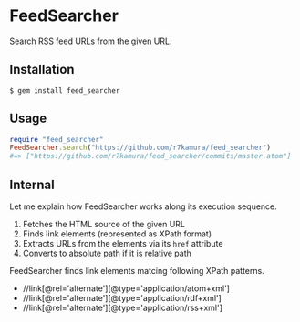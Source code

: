 # FeedSearcher
Search RSS feed URLs from the given URL.


## Installation
```
$ gem install feed_searcher
```


## Usage
```ruby
require "feed_searcher"
FeedSearcher.search("https://github.com/r7kamura/feed_searcher")
#=> ["https://github.com/r7kamura/feed_searcher/commits/master.atom"]
```


## Internal
Let me explain how FeedSearcher works along its execution sequence.

1. Fetches the HTML source of the given URL
2. Finds link elements (represented as XPath format)
3. Extracts URLs from the elements via its `href` attribute
4. Converts to absolute path if it is relative path

FeedSearcher finds link elements matcing following XPath patterns.

* //link[@rel='alternate'][@type='application/atom+xml']
* //link[@rel='alternate'][@type='application/rdf+xml']
* //link[@rel='alternate'][@type='application/rss+xml']
